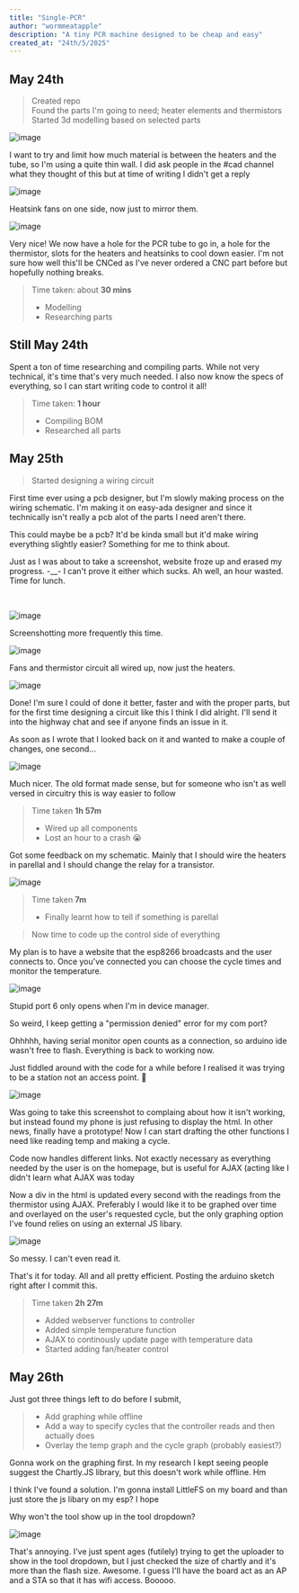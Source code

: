 ```yaml
---
title: "Single-PCR"
author: "wormmeatapple"
description: "A tiny PCR machine designed to be cheap and easy"
created_at: "24th/5/2025"
---
```








## May 24th

> Created repo  
> Found the parts I'm going to need; heater elements and thermistors  
> Started 3d modelling based on selected parts

![image](https://github.com/user-attachments/assets/de11b594-d925-4bd1-9255-a8776a0591ef)

<p>I want to try and limit how much material is between the heaters and the tube, so I'm using a quite thin wall. I did ask people in the #cad channel what they thought of this but at time of writing I didn't get a reply</p>

![image](https://github.com/user-attachments/assets/5650ea54-2c5b-4ad7-a798-8dba2974d1ba)

<p>Heatsink fans on one side, now just to mirror them.</p>

![image](https://github.com/user-attachments/assets/40fbdced-8c0c-4988-9b4c-23ba652d32f9)

<p>Very nice! We now have a hole for the PCR tube to go in, a hole for the thermistor, slots for the heaters and heatsinks to cool down easier. I'm not sure how well this'll be CNCed as I've never ordered a CNC part before but hopefully nothing breaks.</p>

> Time taken: about **30 mins**  
> - Modelling  
> - Researching parts

## Still May 24th

<p> Spent a ton of time researching and compiling parts. While not very technical, it's time that's very much needed. I also now know the specs of everything, so I can start writing code to control it all!</p>

> Time taken: **1 hour**
> - Compiling BOM
> - Researched all parts

## May 25th

>Started designing a wiring circuit

<p>First time ever using a pcb designer, but I'm slowly making process on the wiring schematic. I'm making it on easy-ada designer and since it technically isn't really a pcb alot of the parts I need aren't there.</p>
<p>This could maybe be a pcb? It'd be kinda small but it'd make wiring everything slightly easier? Something for me to think about.</p>
<p>Just as I was about to take a screenshot, website froze up and erased my progress. -__- I can't prove it either which sucks. Ah well, an hour wasted. Time for lunch.</p>

<br>

![image](https://github.com/user-attachments/assets/b33ebf33-7667-4e2e-b76a-817bc692a982)

<p>Screenshotting more frequently this time.</p>

![image](https://github.com/user-attachments/assets/d2600720-afca-4a2b-a599-02bedaee6edc)

<p>Fans and thermistor circuit all wired up, now just the heaters.</p>

![image](https://github.com/user-attachments/assets/43ed2df9-5c4e-4e4d-84af-f810dcfb3b5d)

<p>Done! I'm sure I could of done it better, faster and with the proper parts, but for the first time designing a circuit like this I think I did alright. I'll send it into the highway chat and see if anyone finds an issue in it.</p>
<p>As soon as I wrote that I looked back on it and wanted to make a couple of changes, one second...</p>

![image](https://github.com/user-attachments/assets/fd2d1dfa-7e6c-4d29-92c5-ef26e763ff6b)

<p>Much nicer. The old format made sense, but for someone who isn't as well versed in circuitry this is way easier to follow</p>

> Time taken **1h 57m**
> - Wired up all components
> - Lost an hour to a crash :sob:

<p>Got some feedback on my schematic. Mainly that I should wire the heaters in parellal and I should change the relay for a transistor.</p>

![image](https://github.com/user-attachments/assets/1c6f5f81-f6f4-4666-90af-4c815929eaa2)

> Time taken **7m**
> - Finally learnt how to tell if something is parellal 


> Now time to code up the control side of everything
<p>My plan is to have a website that the esp8266 broadcasts and the user connects to. Once you've connected you can choose the cycle times and monitor the temperature.</p>

![image](https://github.com/user-attachments/assets/ff01be47-3d08-4474-95cc-b3db13fd879e)

<p>Stupid port 6 only opens when I'm in device manager.</p>
<p>So weird, I keep getting a "permission denied" error for my com port?</p>
<p>Ohhhhh, having serial monitor open counts as a connection, so arduino ide wasn't free to flash. Everything is back to working now.</p>
<p>Just fiddled around with the code for a while before I realised it was trying to be a station not an access point. 🤦</p>

![image](https://github.com/user-attachments/assets/76f2c024-5c42-4aef-8e66-1e0a5b5f8e00)

<p>Was going to take this screenshot to complaing about how it isn't working, but instead found my phone is just refusing to display the html. In other news, finally have a prototype! Now I can start drafting the other functions I need like reading temp and making a cycle.</p>

<p>Code now handles different links. Not exactly necessary as everything needed by the user is on the homepage, but is useful for AJAX (acting like I didn't learn what AJAX was today</p>

<p>Now a div in the html is updated every second with the readings from the thermistor using AJAX. Preferably I would like it to be graphed over time and overlayed on the user's requested cycle, but the only graphing option I've found relies on using an external JS libary.</p>

![image](https://github.com/user-attachments/assets/4b2066a8-d48a-4bd9-ab47-3fe6b88a5b04)

<p>So messy. I can't even read it.</p>


<p>That's it for today. All and all pretty efficient. Posting the arduino sketch right after I commit this.</p>

> Time taken **2h 27m**
> - Added webserver functions to controller
> - Added simple temperature function
> - AJAX to continously update page with temperature data
> - Started adding fan/heater control

## May 26th

<p>Just got three things left to do before I submit,</p>

> - Add graphing while offline
> - Add a way to specify cycles that the controller reads and then actually does
> - Overlay the temp graph and the cycle graph (probably easiest?)

<p>Gonna work on the graphing first. In my research I kept seeing people suggest the Chartly.JS library, but this doesn't work while offline. Hm</p>

<p>I think I've found a solution. I'm gonna install LittleFS on my board and than just store the js libary on my esp? I hope</p>

<p>Why won't the tool show up in the tool dropdown?</p>

![image](https://github.com/user-attachments/assets/15c306af-9721-4779-bd6f-4abb44bb9b99)

<p>That's annoying. I've just spent ages (futilely) trying to get the uploader to show in the tool dropdown, but I just checked the size of chartly and it's more than the flash size. Awesome. I guess I'll have the board act as an AP and a STA so that it has wifi access. Booooo.</p>






